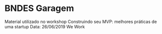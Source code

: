 # BNDES Garagem
Material utilizado no workshop Construindo seu MVP: melhores práticas de uma startup
Data: 26/06/2019
We Work 
